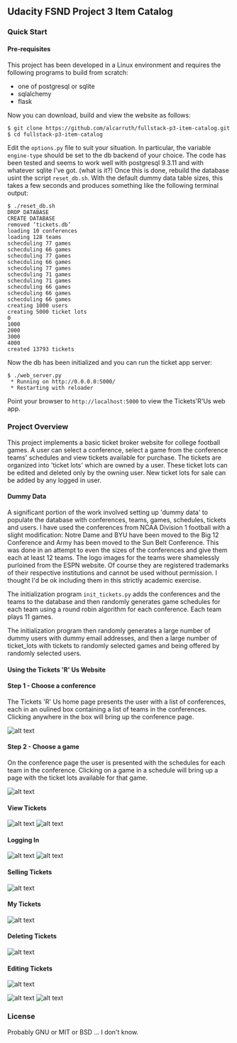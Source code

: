 ## Udacity FSND Project 3 Item Catalog

### Quick Start

#### Pre-requisites

This project has been developed in a Linux environment and requires
the following programs to build from scratch:

 - one of postgresql or sqlite
 - sqlalchemy
 - flask

Now you can download, build
and view the website as follows:

```
$ git clone https://github.com/alcarruth/fullstack-p3-item-catalog.git
$ cd fullstack-p3-item-catalog
```

Edit the `options.py` file to suit your situation.  In particular, the variable
`engine-type` should be set to the db backend of your choice.  The code
has been tested and seems to work well with postgresql 9.3.11 and with
whatever sqlite I've got. (what is it?)  Once this is done, rebuild the
database usint the script `reset_db.sh`.  With the default dummy data
table sizes, this takes a few seconds and produces something like the 
following terminal output:

```
$ ./reset_db.sh 
DROP DATABASE
CREATE DATABASE
removed ‘tickets.db’
loading 10 conferences
loading 128 teams
schecduling 77 games
schecduling 66 games
schecduling 77 games
schecduling 66 games
schecduling 77 games
schecduling 71 games
schecduling 71 games
schecduling 66 games
schecduling 66 games
schecduling 66 games
creating 1000 users
creating 5000 ticket lots
0
1000
2000
3000
4000
created 13793 tickets
```

Now the db has been initialized and you can run the ticket app server:

```
$ ./web_server.py 
 * Running on http://0.0.0.0:5000/
 * Restarting with reloader
```

Point your browser to `http://localhost:5000` to view the Tickets'R'Us 
web app.


### Project Overview

This project implements a basic ticket broker website for college football games.
A user can select a conference, select a game from the conference teams' schedules
and view tickets available for purchase.  The tickets are organized into 'ticket lots'
which are owned by a user.  These ticket lots can be edited and deleted only by the
owning user.  New ticket lots for sale can be added by any logged in user.

#### Dummy Data

A significant portion of the work involved setting up 'dummy data' to populate
the database with conferences, teams, games, schedules, tickets and users.  I have
used the conferences from NCAA Division 1 football with a slight modification:
Notre Dame and BYU have been moved to the Big 12 Conference and Army has been
moved to the Sun Belt Conference.  This was done in an attempt to even the 
sizes of the conferences and give them each at least 12 teams.  The logo
images for the teams were shamelessly purloined from the ESPN website.  Of course
they are registered trademarks of their respective institutions and cannot
be used without permission.  I thought I'd be ok including them in this strictly
academic exercise.

The initialization program `init_tickets.py` adds the conferences and the
teams to the database and then randomly generates game schedules for each
team using a round robin algorithm for each conference.  Each team plays
11 games.

The initialization program then randomly generates a large number of dummy
users with dummy email addresses, and then a large number of ticket_lots
with tickets to randomly selected games and being offered by randomly selected
users.

#### Using the Tickets 'R' Us Website

#### Step 1 - Choose a conference

The Tickets 'R' Us home page presents the user with a list of conferences, each in 
an oulined box containing a list of teams in the conferences.  Clicking anywhere
in the box will bring up the conference page.

![alt text](https://raw.githubusercontent.com/alcarruth/fullstack-p3-item-catalog/tickets/images/jpg/tickets_step1.jpg "main page")

#### Step 2 - Choose a game

On the conference page the user is presented with the schedules for each team in the 
conference.  Clicking on a game in a schedule will bring up a page with the ticket lots
available for that game.

![alt text](https://raw.githubusercontent.com/alcarruth/fullstack-p3-item-catalog/tickets/images/jpg/step2.jpg "step 2")

#### View Tickets


![alt text](https://raw.githubusercontent.com/alcarruth/fullstack-p3-item-catalog/tickets/images/jpg/game_tickets.jpg "game tickets")
![alt text](https://raw.githubusercontent.com/alcarruth/fullstack-p3-item-catalog/tickets/images/jpg/ticket_lot.jpg "ticket lot")

#### Logging In
![alt text](https://raw.githubusercontent.com/alcarruth/fullstack-p3-item-catalog/tickets/images/jpg/login.jpg "login")
![alt text](https://raw.githubusercontent.com/alcarruth/fullstack-p3-item-catalog/tickets/images/jpg/logged_in.jpg "logged in")

#### Selling Tickets
![alt text](https://raw.githubusercontent.com/alcarruth/fullstack-p3-item-catalog/tickets/images/jpg/sell_tickets.jpg "sell tickets")

#### My Tickets
![alt text](https://raw.githubusercontent.com/alcarruth/fullstack-p3-item-catalog/tickets/images/jpg/my_tickets.jpg "my tickets")

#### Deleting Tickets
![alt text](https://raw.githubusercontent.com/alcarruth/fullstack-p3-item-catalog/tickets/images/jpg/delete_tickets.jpg "delete tickets")

#### Editing Tickets
![alt text](https://raw.githubusercontent.com/alcarruth/fullstack-p3-item-catalog/tickets/images/jpg/edit_tickets.jpg "edit tickets")

![alt text](https://raw.githubusercontent.com/alcarruth/fullstack-p3-item-catalog/tickets/images/jpg/my_ticket_lot.jpg "my ticket lot")
![alt text](https://raw.githubusercontent.com/alcarruth/fullstack-p3-item-catalog/tickets/images/jpg/new_tickets.jpg "new tickets")




### License

Probably GNU or MIT or BSD ... I don't know.
